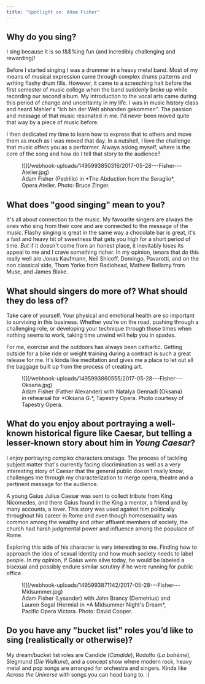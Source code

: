 ```yaml
---
title: "Spotlight on: Adam Fisher"
---
```


## Why do you sing? 

I sing because it is so f&$%ing fun (and incredibly challenging and rewarding)! 

Before I started singing I was a drummer in a heavy metal band. Most of my means of musical expression came through complex drums patterns and writing flashy drum fills. However, it came to a screeching halt before the first semester of music college when the band suddenly broke up while recording our second album. My introduction to the vocal arts came during this period of change and uncertainty in my life. I was in music history class and heard Mahler's "Ich bin der Welt abhanden gekommen". The passion and message of that music resonated in me. I'd never been moved quite that way by a piece of music before. 

I then dedicated my time to learn how to express that to others and move them as much as I was moved that day. In a nutshell, I love the challenge that music offers you as a performer. Always asking myself, where is the core of the song and how do I tell that story to the audience?

<figure data-type="image">
![](/webhook-uploads/1495993850316/2017-05-28---Fisher---Atelier.jpg)
<figcaption>Adam Fisher (Pedrillo) in *The Abduction from the Seraglio*, Opera Atelier. Photo: Bruce Zinger.</figcaption>
</figure>

## What does "good singing" mean to you? 

It's all about connection to the music. My favourite singers are always the ones who sing from their core and are connected to the message of the music. Flashy singing is great in the same way a chocolate bar is great, it's a fast and heavy hit of sweetness that gets you high for a short period of time. *But* if it doesn't come from an honest place, it inevitably loses its appeal to me and I crave something richer. In my opinion, tenors that do this really well are Jonas Kaufmann, Neil Shicoff, Domingo, Pavarotti, and on the non classical side, Thom Yorke from Radiohead, Mathew Bellamy from Muse, and James Blake.

## What should singers do more of? What should they do less of?

Take care of yourself. Your physical and emotional health are so important to surviving in this business. Whether you're on the road, pushing through a challenging role, or developing your technique through those times when nothing seems to work, taking time unwind will help you in spades. 

For me, exercise and the outdoors has always been cathartic. Getting outside for a bike ride or weight training during a contract is such a great release for me. It's kinda like meditation and gives me a place to let out all the baggage built up from the process of creating art. 

<figure data-type="image">
![](/webhook-uploads/1495993860555/2017-05-28---Fisher---Oksana.jpg)
<figcaption>Adam Fisher (Father Alexander) with Natalya Gennadi (Oksana) in rehearsal for *Oksana G.*, Tapestry Opera. Photo courtesy of Tapestry Opera.</figcaption>
</figure>

## What do you enjoy about portraying a well-known historical figure like Caesar, but telling a lesser-known story about him in *Young Caesar*?

I enjoy portraying complex characters onstage. The process of tackling subject matter that's currently facing discrimination as well as a very interesting story of Caesar that the general public doesn't really know, challenges me through my characterization to merge opera, theatre and a pertinent message for the audience. 

A young Gaius Julius Caesar was sent to collect tribute from King Nicomedes, and there Gaius found in the King a mentor, a friend and by many accounts, a lover. This story was used against him politically throughout his career in Rome and even though homosexuality was common among the wealthy and other affluent members of society, the church had harsh judgmental power and influence among the populace of Rome. 

Exploring this side of his character is very interesting to me. Finding how to approach the idea of sexual identity and how much society needs to label people. In my opinion, if Gaius were alive today, he would be labeled a bisexual and possibly endure similar scrutiny if he were running for public office. 

<figure data-type="image">
![](/webhook-uploads/1495993871142/2017-05-28---Fisher---Midsummer.jpg)
<figcaption>Adam Fisher (Lysander) with John Brancy (Demetrius) and Lauren Segal (Hermia) in *A Midsummer Night's Dream*, Pacific Opera Victora. Photo: David Cooper.</figcaption>
</figure>


## Do you have any "bucket list" roles you’d like to sing (realistically or otherwise)?

My dream/bucket list roles are Candide (*Candide*), Rodolfo (*La bohème*), Siegmund (*Die Walkure*), and a concept show where modern rock, heavy metal and pop songs are arranged for orchestra and singers. Kinda like *Across the Universe* with songs you can head bang to. :) 
